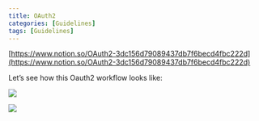 ```yaml
---
title: OAuth2
categories: [Guidelines]
tags: [Guidelines]
---
```


[https://www.notion.so/OAuth2-3dc156d79089437db7f6becd4fbc222d](https://www.notion.so/OAuth2-3dc156d79089437db7f6becd4fbc222d)


Let’s see how this Oauth2 workflow looks like:


![](https://s3.us-west-2.amazonaws.com/secure.notion-static.com/3bce41e0-99e8-4ebd-9701-e2bc9cbb79a2/Untitled.png?X-Amz-Algorithm=AWS4-HMAC-SHA256&X-Amz-Content-Sha256=UNSIGNED-PAYLOAD&X-Amz-Credential=AKIAT73L2G45EIPT3X45%2F20230702%2Fus-west-2%2Fs3%2Faws4_request&X-Amz-Date=20230702T201717Z&X-Amz-Expires=3600&X-Amz-Signature=77a9e60000abe221f4984f2d8e5e44b61f0dd11d0c95209fddd64945c4e27d0e&X-Amz-SignedHeaders=host&x-id=GetObject)


![](https://s3.us-west-2.amazonaws.com/secure.notion-static.com/27d32b66-de43-41de-80f7-7edb81d1190f/Untitled.png?X-Amz-Algorithm=AWS4-HMAC-SHA256&X-Amz-Content-Sha256=UNSIGNED-PAYLOAD&X-Amz-Credential=AKIAT73L2G45EIPT3X45%2F20230702%2Fus-west-2%2Fs3%2Faws4_request&X-Amz-Date=20230702T201717Z&X-Amz-Expires=3600&X-Amz-Signature=aed47a9ecb4f0249b877135f288eb21d9ca0ef289d570b69708f496ac3ec1f72&X-Amz-SignedHeaders=host&x-id=GetObject)

